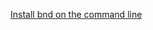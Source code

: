 [Install bnd on the command line](https://github.com/bndtools/bnd/wiki/Install-bnd-on-the-command-line)
